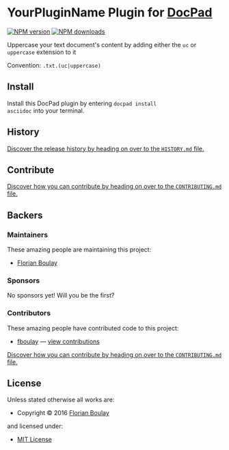 # YourPluginName Plugin for [DocPad](http://docpad.org)

<!-- BADGES/ -->

<span class="badge-npmversion"><a href="https://npmjs.org/package/docpad-plugin-asciidoc" title="View this project on NPM"><img src="https://img.shields.io/npm/v/docpad-plugin-asciidoc.svg" alt="NPM version" /></a></span>
<span class="badge-npmdownloads"><a href="https://npmjs.org/package/docpad-plugin-asciidoc" title="View this project on NPM"><img src="https://img.shields.io/npm/dm/docpad-plugin-asciidoc.svg" alt="NPM downloads" /></a></span>

<!-- /BADGES -->


Uppercase your text document's content by adding either the `uc` or `uppercase` extension to it

Convention:  `.txt.(uc|uppercase)`



<!-- INSTALL/ -->

<h2>Install</h2>

Install this DocPad plugin by entering <code>docpad install asciidoc</code> into your terminal.

<!-- /INSTALL -->


<!-- HISTORY/ -->

<h2>History</h2>

<a href="https://github.com/fboulay/docpad-plugin-asciidoc/blob/master/HISTORY.md#files">Discover the release history by heading on over to the <code>HISTORY.md</code> file.</a>

<!-- /HISTORY -->


<!-- CONTRIBUTE/ -->

<h2>Contribute</h2>

<a href="https://github.com/fboulay/docpad-plugin-asciidoc/blob/master/CONTRIBUTING.md#files">Discover how you can contribute by heading on over to the <code>CONTRIBUTING.md</code> file.</a>

<!-- /CONTRIBUTE -->


<!-- BACKERS/ -->

<h2>Backers</h2>

<h3>Maintainers</h3>

These amazing people are maintaining this project:

<ul><li><a href="http://boulay.eu">Florian Boulay</a></li></ul>

<h3>Sponsors</h3>

No sponsors yet! Will you be the first?



<h3>Contributors</h3>

These amazing people have contributed code to this project:

<ul><li><a href="https://github.com/fboulay">fboulay</a> — <a href="https://github.com/fboulay/docpad-plugin-asciidoc/commits?author=fboulay" title="View the GitHub contributions of fboulay on repository fboulay/docpad-plugin-asciidoc">view contributions</a></li></ul>

<a href="https://github.com/fboulay/docpad-plugin-asciidoc/blob/master/CONTRIBUTING.md#files">Discover how you can contribute by heading on over to the <code>CONTRIBUTING.md</code> file.</a>

<!-- /BACKERS -->


<!-- LICENSE/ -->

<h2>License</h2>

Unless stated otherwise all works are:

<ul><li>Copyright &copy; 2016 <a href="http://boulay.eu">Florian Boulay</a></li></ul>

and licensed under:

<ul><li><a href="http://spdx.org/licenses/MIT.html">MIT License</a></li></ul>

<!-- /LICENSE -->

